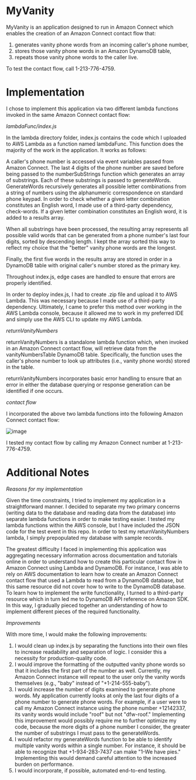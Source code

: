 # MyVanity

MyVanity is an application designed to run in Amazon Connect which enables the creation of an Amazon Connect contact flow that:
  1) generates vanity phone words from an incoming caller's phone number,
  2) stores those vanity phone words in an Amazon DynamoDB table,
  3) repeats those vanity phone words to the caller live.

To test the contact flow, call 1-213-776-4759.

# Implementation

I chose to implement this application via two different lambda functions invoked in the same Amazon Connect contact flow:

_lambdaFunc/index.js_

In the lambda directory folder, index.js contains the code which I uploaded to AWS Lambda as a function named lambdaFunc. This function does the majority of the work in the application.  It works as follows:

A caller's phone number is accessed via event variables passed from Amazon Connect. The last 4 digits of the phone number are saved before being passed to the numberSubStrings function which generates an array of substrings. Each of these substrings is passed to generateWords. GenerateWords recursively generates all possible letter combinations from a string of numbers using the alphanumeric correspondence on standard phone keypad. In order to check whether a given letter combination constitutes an English word, I made use of a third-party dependency, check-words. If a given letter combination constitutes an English word, it is added to a results array. 

When all substrings have been processed, the resulting array represents all possible valid words that can be generated from a phone number's last four digits, sorted by descending length. I kept the array sorted this way to reflect my choice that the "better" vanity phone words are the longest. 

Finally, the first five words in the results array are stored in order in a DynamoDB table with original caller's number stored as the primary key.

Throughout index.js, edge cases are handled to ensure that errors are properly identified.

In order to deploy index.js, I had to create .zip file and upload it to AWS Lambda. This was necessary because I made use of a third-party dependency. Ultimately, I came to prefer this method over working in the AWS Lambda console, because it allowed me to work in my preferred IDE and simply use the AWS CLI to update my AWS Lambda. 

_returnVanityNumbers_

returnVanityNumbers is a standalone lambda function which, when invoked in an Amazon Connect contact flow, will retrieve data from the vanityNumbersTable DynamoDB table. Specifically, the function uses the caller's phone number to look up attributes (i.e., vanity phone words) stored in the table.

returnVanityNumbers incorporates basic error handling to ensure that an error in either the database querying or response generation can be identified if one occurs.

_contact flow_

I incorporated the above two lambda functions into the following Amazon Connect contact flow:

![image](https://user-images.githubusercontent.com/66330208/109868174-5371a600-7c35-11eb-9c84-d441cebbcd22.png)

I tested my contact flow by calling my Amazon Connect number at 1-213-776-4759.

# Additional Notes

_Reasons for my implementation_

Given the time constraints, I tried to implement my application in a straightforward manner. I decided to separate my two primary concerns (writing data to the database and reading data from the database) into separate lambda functions in order to make testing easier. I tested my lambda functions within the AWS console, but I have included the JSON code for the test event in this repo. In order to test my returnVanityNumbers lambda, I simply prepopulated my database with sample records. 

The greatest difficulty I faced in implementing this application was aggregating necessary information across documentation and tutorials online in order to understand how to create this particular contact flow in Amazon Connect using Lambda and DynamoDB. For instance, I was able to rely on AWS documentation to learn how to create an Amazon Connect contact flow that used a Lambda to read from a DynamoDB database, but this same resource did not cover how to write to the DynamoDB database. To learn how to implement the write functionality, I turned to a third-party resource which in turn led me to DynamoDB API reference on Amazon SDK. In this way, I gradually pieced together an understanding of how to implement different pieces of the required functionality. 

_Improvements_

With more time, I would make the following improvements:

  1) I would clean up index.js by separating the functions into their own files to increase readability and separation of logic. I consider this a necessity for production-quality code. 
  2) I would improve the formatting of the outputted vanity phone words so that it includes the first part of the number as well. Currently, my Amazon Connect instance will repeat to the user only the vanity words themselves (e.g., "baby" instead of "+1-214-555-baby"). 
  3) I would increase the number of digits examined to generate phone words. My application currently looks at only the last four digits of a phone number to generate phone words. For example, if a user were to call my Amazon Connect instance using the phone number +12142337, its vanity words would include "roof" but not "dfw-roof." Implementing this improvement would possibly require me to further optimize my code, because the more digits of a phone number I consider, the greater the number of substrings I must pass to the generateWords. 
  4) I would refactor my generateWords function to be able to identify multiple vanity words within a single number. For instance, it should be able to recognize that +1-934-283-7437 can make "1-We have pies." Implementing this would demand careful attention to the increased burden on performance. 
  5) I would incorporate, if possible, automated end-to-end testing.
